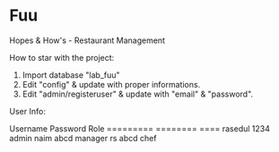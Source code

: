 # Fuu
Hopes &amp; How's - Restaurant Management


How to star with the project:

1. Import database "lab_fuu"
2. Edit "config" & update with proper informations.
3. Edit "admin/registeruser" & update with "email" & "password".


User Info:

Username	Password	Role
=========	========	====
rasedul		1234		admin
naim		abcd		manager
rs		abcd		chef
